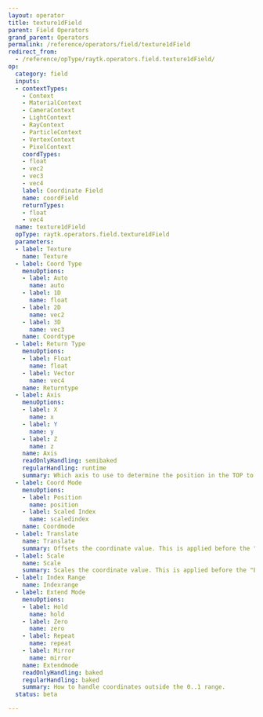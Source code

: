 ```yaml
---
layout: operator
title: texture1dField
parent: Field Operators
grand_parent: Operators
permalink: /reference/operators/field/texture1dField
redirect_from:
  - /reference/opType/raytk.operators.field.texture1dField/
op:
  category: field
  inputs:
  - contextTypes:
    - Context
    - MaterialContext
    - CameraContext
    - LightContext
    - RayContext
    - ParticleContext
    - VertexContext
    - PixelContext
    coordTypes:
    - float
    - vec2
    - vec3
    - vec4
    label: Coordinate Field
    name: coordField
    returnTypes:
    - float
    - vec4
  name: texture1dField
  opType: raytk.operators.field.texture1dField
  parameters:
  - label: Texture
    name: Texture
  - label: Coord Type
    menuOptions:
    - label: Auto
      name: auto
    - label: 1D
      name: float
    - label: 2D
      name: vec2
    - label: 3D
      name: vec3
    name: Coordtype
  - label: Return Type
    menuOptions:
    - label: Float
      name: float
    - label: Vector
      name: vec4
    name: Returntype
  - label: Axis
    menuOptions:
    - label: X
      name: x
    - label: Y
      name: y
    - label: Z
      name: z
    name: Axis
    readOnlyHandling: semibaked
    regularHandling: runtime
    summary: Which axis to use to determine the position in the TOP to use.
  - label: Coord Mode
    menuOptions:
    - label: Position
      name: position
    - label: Scaled Index
      name: scaledindex
    name: Coordmode
  - label: Translate
    name: Translate
    summary: Offsets the coordinate value. This is applied before the "Extend Mode".
  - label: Scale
    name: Scale
    summary: Scales the coordinate value. This is applied before the "Extend Mode".
  - label: Index Range
    name: Indexrange
  - label: Extend Mode
    menuOptions:
    - label: Hold
      name: hold
    - label: Zero
      name: zero
    - label: Repeat
      name: repeat
    - label: Mirror
      name: mirror
    name: Extendmode
    readOnlyHandling: baked
    regularHandling: baked
    summary: How to handle coordinates outside the 0..1 range.
  status: beta

---
```

